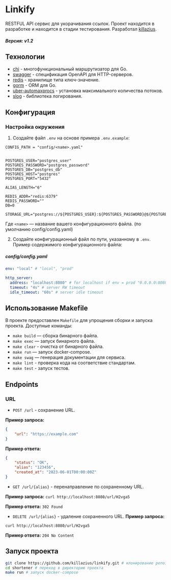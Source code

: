# Linkify

RESTFUL API сервис для укорачивания ссылок.
Проект находится в разработке и находится в стадии тестирования. 
Разработал [killazius](https://t.me/killazDev).

##### Версия: v1.2

## Технологии

- [chi](https://github.com/go-chi/chi) - многофункциональный маршрутизатор для Go. 
- [swagger](https://github.com/swaggo/swag) - спецификация OpenAPI для HTTP-серверов.
- [redis](https://github.com/redis/go-redis) - хранилище типа ключ-значение.
- [gorm](https://gorm.io/) - ORM для Go.
- [uber-automaxprocs](https://github.com/uber-go/automaxprocs) - установка максимального количества потоков.
- [slog](https://pkg.go.dev/log/slog) - библиотека логирования.

## Конфигурация

### Настройка окружения

1. Создайте файл `.env` на основе примера `.env.example`:
```env
CONFIG_PATH = "config/<name>.yaml"


POSTGRES_USER="postgres_user"
POSTGRES_PASSWORD="postgres_password"
POSTGRES_DB="postgres_db"
POSTGRES_HOST="postgres"
POSTGRES_PORT="5432"

ALIAS_LENGTH="6"

REDIS_ADDR="redis:6379"
REDIS_PASSWORD=""
DB=0

STORAGE_URL="postgres://${POSTGRES_USER}:${POSTGRES_PASSWORD}@${POSTGRES_HOST}:${POSTGRES_PORT}/${POSTGRES_DB}"

```
   Где `<name>` — название вашего конфигурационного файла. (по умолчанию config/config.yaml)

2. Создайте конфигурационный файл по пути, указанному в `.env`. Пример содержимого конфигурационного файла:
##### config/config.yaml
```yaml
env: "local" # "local", "prod"

http_server:
  address: "localhost:8080" # for localhost if env = prod "0.0.0.0:8080"
  timeout: "4s" # server RW timeout
  idle_timeout: "60s" # server idle timeout
```

## Использование Makefile
В проекте предоставлен `Makefile` для упрощения сборки и запуска проекта. Доступные команды:
- `make build` — сборка бинарного файла.
- `make exec` — запуск бинарного файла.
- `make clear` - очистка от бинарного файла.
- `make run` — запуск docker-compose.
- `make swag` — генерация документации для сервиса.
- `make lint` - проверка кода на соответствие стандартам.
- `make test` - запуск тестов.


## Endpoints

### URL

- `POST /url` - сохранение URL.

**Пример запроса:**
```json
{
    "url": "https://example.com"
}
```

**Пример ответа:**
```json
{
    "status": "OK",
    "alias": "123456",
    "created_at": "2023-06-01T00:00:00Z"
}
```
- `GET /url/{alias}` - перенаправление по сохраненному URL.

**Пример запроса:**
`curl http://localhost:8080/url/H2vga5`

**Пример ответа:**
`302 Found`

- `DELETE /url/{alias}` - удаление сохраненного URL.
**Пример запроса:**

`curl http://localhost:8080/url/H2vga5`

**Пример ответа:**
`204 No Content`


## Запуск проекта
```bash
git clone https://github.com/killazius/linkify.git # клонирование репозитория
cd shortener # переход в директорию проекта
make run # запуск docker-compose
```